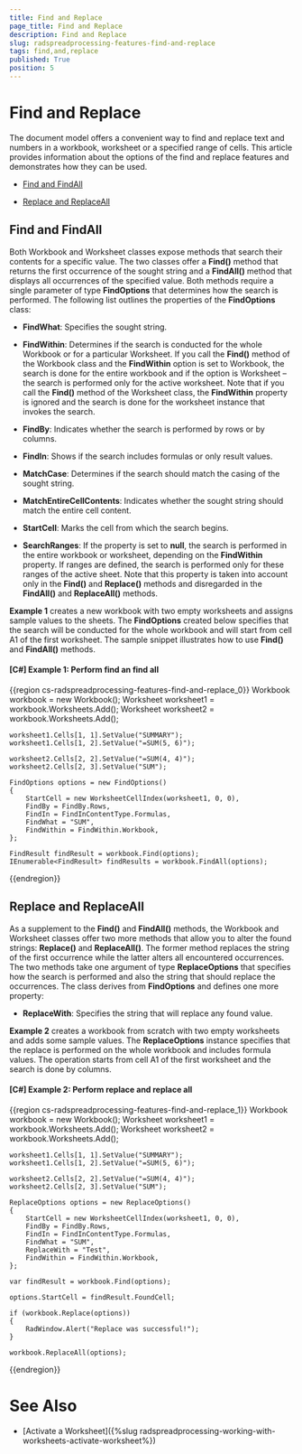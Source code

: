 ```yaml
---
title: Find and Replace
page_title: Find and Replace
description: Find and Replace
slug: radspreadprocessing-features-find-and-replace
tags: find,and,replace
published: True
position: 5
---
```


# Find and Replace



The document model offers a convenient way to find and replace text and numbers in a workbook, worksheet or a specified range of cells. This article provides information about the options of the find and replace features and demonstrates how they can be used.
      

* [Find and FindAll](#find-and-findall)

* [Replace and ReplaceAll](#replace-and-replaceall)

## Find and FindAll

Both Workbook and Worksheet classes expose methods that search their contents for a specific value. The two classes offer a __Find()__ method that returns the first occurrence of the sought string and a __FindAll()__ method that displays all occurrences of the specified value. Both methods require a single parameter of type __FindOptions__ that determines how the search is performed. The following list outlines the properties of the __FindOptions__ class:
        

* __FindWhat__: Specifies the sought string.
            

* __FindWithin__: Determines if the search is conducted for the whole Workbook or for a particular Worksheet. If you call the __Find()__ method of the Workbook class and the __FindWithin__ option is set to Workbook, the search is done for the entire workbook and if the option is Worksheet – the search is performed only for the active worksheet. Note that if you call the __Find()__ method of the Worksheet class, the __FindWithin__ property is ignored and the search is done for the worksheet instance that invokes the search.
            

* __FindBy__: Indicates whether the search is performed by rows or by columns.
            

* __FindIn__: Shows if the search includes formulas or only result values.
            

* __MatchCase__: Determines if the search should match the casing of the sought string.
            

* __MatchEntireCellContents__: Indicates whether the sought string should match the entire cell content.
            

* __StartCell__: Marks the cell from which the search begins.
            

* __SearchRanges__: If the property is set to __null__, the search is performed in the entire workbook or worksheet, depending on the __FindWithin__ property. If ranges are defined, the search is performed only for these ranges of the active sheet. Note that this property is taken into account only in the __Find()__ and __Replace()__ methods and disregarded in the __FindAll()__ and __ReplaceAll()__ methods.
            

__Example 1__ creates a new workbook with two empty worksheets and assigns sample values to the sheets. The __FindOptions__ created below specifies that the search will be conducted for the whole workbook and will start from cell A1 of the first worksheet. The sample snippet illustrates how to use __Find()__ and __FindAll()__ methods.
        

#### __[C#] Example 1: Perform find an find all__

{{region cs-radspreadprocessing-features-find-and-replace_0}}
    Workbook workbook = new Workbook();
    Worksheet worksheet1 = workbook.Worksheets.Add();
    Worksheet worksheet2 = workbook.Worksheets.Add();

    worksheet1.Cells[1, 1].SetValue("SUMMARY");
    worksheet1.Cells[1, 2].SetValue("=SUM(5, 6)");

    worksheet2.Cells[2, 2].SetValue("=SUM(4, 4)");
    worksheet2.Cells[2, 3].SetValue("SUM");

    FindOptions options = new FindOptions()
    {
        StartCell = new WorksheetCellIndex(worksheet1, 0, 0),
        FindBy = FindBy.Rows,
        FindIn = FindInContentType.Formulas,
        FindWhat = "SUM",
        FindWithin = FindWithin.Workbook,
    };

    FindResult findResult = workbook.Find(options);
    IEnumerable<FindResult> findResults = workbook.FindAll(options);
{{endregion}}



## Replace and ReplaceAll

As a supplement to the __Find()__ and __FindAll()__ methods, the Workbook and Worksheet classes offer two more methods that allow you to alter the found strings: __Replace()__ and __ReplaceAll()__. The former method replaces the string of the first occurrence while the latter alters all encountered occurrences. The two methods take one argument of type __ReplaceOptions__ that specifies how the search is performed and also the string that should replace the occurrences. The class derives from __FindOptions__ and defines one more property:
        

* __ReplaceWith__: Specifies the string that will replace any found value.
            

__Example 2__ creates a workbook from scratch with two empty worksheets and adds some sample values. The __ReplaceOptions__ instance specifies that the replace is performed on the whole workbook and includes formula values. The operation starts from cell A1 of the first worksheet and the search is done by columns.
        

#### __[C#] Example 2: Perform replace and replace all__

{{region cs-radspreadprocessing-features-find-and-replace_1}}
    Workbook workbook = new Workbook();
    Worksheet worksheet1 = workbook.Worksheets.Add();
    Worksheet worksheet2 = workbook.Worksheets.Add();

    worksheet1.Cells[1, 1].SetValue("SUMMARY");
    worksheet1.Cells[1, 2].SetValue("=SUM(5, 6)");

    worksheet2.Cells[2, 2].SetValue("=SUM(4, 4)");
    worksheet2.Cells[2, 3].SetValue("SUM");

    ReplaceOptions options = new ReplaceOptions()
    {
        StartCell = new WorksheetCellIndex(worksheet1, 0, 0),
        FindBy = FindBy.Rows,
        FindIn = FindInContentType.Formulas,
        FindWhat = "SUM",
        ReplaceWith = "Test",
        FindWithin = FindWithin.Workbook,
    };

    var findResult = workbook.Find(options);

    options.StartCell = findResult.FoundCell;

    if (workbook.Replace(options))
    {
        RadWindow.Alert("Replace was successful!");
    }

    workbook.ReplaceAll(options);
{{endregion}}



# See Also

 * [Activate a Worksheet]({%slug radspreadprocessing-working-with-worksheets-activate-worksheet%})

